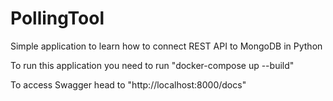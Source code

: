 # PollingTool
Simple application to learn how to connect REST API to MongoDB in Python 

To run this application you need to run "docker-compose up --build"

To access Swagger head to "http://localhost:8000/docs"
